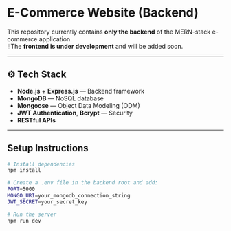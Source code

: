 #  E-Commerce Website (Backend)

This repository currently contains **only the backend** of the MERN-stack e-commerce application.  
‼️The **frontend is under development** and will be added soon.

---

## ⚙️ Tech Stack
- **Node.js** + **Express.js** — Backend framework  
- **MongoDB** — NoSQL database  
- **Mongoose** — Object Data Modeling (ODM)  
- **JWT Authentication**, **Bcrypt** — Security  
- **RESTful APIs**

---

##  Setup Instructions

```bash
# Install dependencies
npm install

# Create a .env file in the backend root and add:
PORT=5000
MONGO_URI=your_mongodb_connection_string
JWT_SECRET=your_secret_key

# Run the server
npm run dev
```
